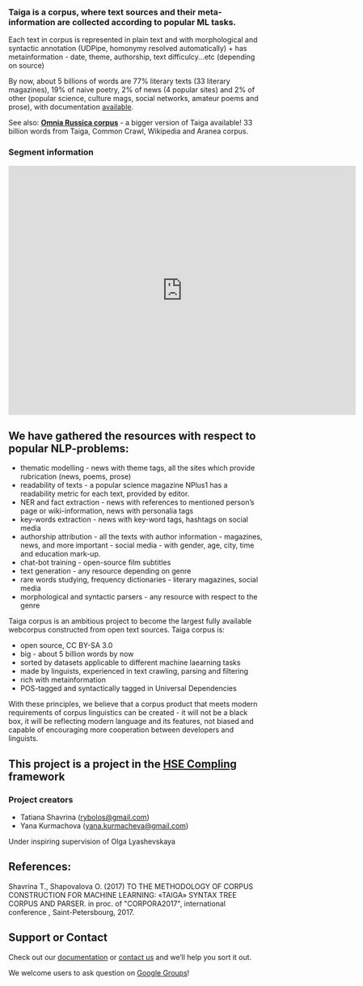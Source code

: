 ### Taiga is a corpus, where text sources and their meta-information are collected according to popular ML tasks.
 Each text in corpus is represented in plain text and with morphological and syntactic annotation (UDPipe, homonymy resolved automatically) + has metainformation - date, theme, authorship, text difficulcy...etc (depending on source)  
 
By now, about 5 billions of words are 77% literary texts (33 literary magazines), 19% of naive poetry, 2% of news (4 popular sites) and 2% of other (popular science, culture mags, social networks, amateur poems and prose), with documentation [available](https://tatianashavrina.github.io/taiga_site/segments).

See also: [**Omnia Russica corpus**](https://omnia-russica.github.io/) - a bigger version of Taiga available! 33 billion words from Taiga, Common Crawl, Wikipedia and Aranea corpus.
 
### Segment information

<iframe src="https://cdn.datamatic.io/runtime/echarts/3.7.2_230/embedded/index.html#id=115038797393892898117/1XxvinvhVz-Gh0WJzjQ_0sD5_f7coQueI" frameborder="0" width="687" height="493" allowtransparency="true"></iframe>

## We have gathered the resources with respect to popular NLP-problems:

- thematic modelling - news with theme tags, all the sites which provide rubrication (news, poems, prose)
- readability of texts - a popular science magazine NPlus1 has a readability metric for each text, provided by editor.
- NER and fact extraction - news with references to mentioned person’s page or wiki-information, news with personalia tags
- key-words extraction - news with key-word tags, hashtags on social media
- authorship attribution - all the texts with author information - magazines, news, and more important - social media - with gender, age, city, time and education mark-up.
- chat-bot training - open-source film subtitles
- text generation - any resource depending on genre
- rare words studying, frequency dictionaries - literary magazines, social media
- morphological and syntactic parsers - any resource with respect to the genre

 
Taiga corpus is an ambitious project to become the largest fully available webcorpus constructed from open text sources. 
Taiga corpus is:
 - open source, CC BY-SA 3.0 
 - big - about 5 billion words by now 
 - sorted by datasets applicable to different machine laearning tasks
 - made by linguists, experienced in text crawling, parsing and filtering
 - rich with metainformation
 - POS-tagged and syntactically tagged in Universal Dependencies

With these principles, we believe that a corpus product that meets modern requirements of corpus linguistics can be created - it will not be a black box, it will be reflecting modern language and its features, not biased and capable of encouraging more cooperation between developers and linguists. 


## This project is a project in the [HSE Compling](https://www.hse.ru/en/ma/ling/) framework

### Project creators
 - Tatiana Shavrina (rybolos@gmail.com)
 - Yana Kurmachova (yana.kurmacheva@gmail.com)
 
Under inspiring supervision of Olga Lyashevskaya 

## References:
Shavrina T., Shapovalova O. (2017) TO THE METHODOLOGY OF CORPUS CONSTRUCTION FOR MACHINE LEARNING: «TAIGA» SYNTAX TREE CORPUS AND PARSER. in proc. of "CORPORA2017", international conference , Saint-Petersbourg, 2017.

## Support or Contact

Check out our [documentation](https://github.com/TatianaShavrina/taiga_site/blob/master/segments.md) or [contact us](mailto:rybolos@gmail.com) and we’ll help you sort it out.

We welcome users to ask question on [Google Groups](https://groups.google.com/forum/#!forum/taigacorpus)!
